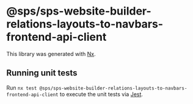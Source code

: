 # @sps/sps-website-builder-relations-layouts-to-navbars-frontend-api-client

This library was generated with [Nx](https://nx.dev).

## Running unit tests

Run `nx test @sps/sps-website-builder-relations-layouts-to-navbars-frontend-api-client` to execute the unit tests via [Jest](https://jestjs.io).
